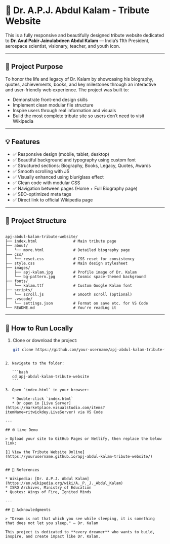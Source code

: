
# 🌟 Dr. A.P.J. Abdul Kalam - Tribute Website

This is a fully responsive and beautifully designed tribute website dedicated to **Dr. Avul Pakir Jainulabdeen Abdul Kalam** — India’s 11th President, aerospace scientist, visionary, teacher, and youth icon.

---

## 🧠 Project Purpose

To honor the life and legacy of Dr. Kalam by showcasing his biography, quotes, achievements, books, and key milestones through an interactive and user-friendly web experience. The project was built to:
- Demonstrate front-end design skills
- Implement clean modular file structure
- Inspire users through real information and visuals
- Build the most complete tribute site so users don’t need to visit Wikipedia

---

## 💡 Features

- ✅ Responsive design (mobile, tablet, desktop)
- ✅ Beautiful background and typography using custom font
- ✅ Structured sections: Biography, Books, Legacy, Quotes, Awards
- ✅ Smooth scrolling with JS
- ✅ Visually enhanced using blur/glass effect
- ✅ Clean code with modular CSS
- ✅ Navigation between pages (Home + Full Biography page)
- ✅ SEO-optimized meta tags
- ✅ Direct link to official Wikipedia page

---

## 📂 Project Structure

```

apj-abdul-kalam-tribute-website/
├── index.html                # Main tribute page
├── about/
│   └── more.html             # Detailed biography page
├── css/
│   └── reset.css             # CSS reset for consistency
├── style.css                 # Main design stylesheet
├── images/
│   ├── apj-kalam.jpg         # Profile image of Dr. Kalam
│   └── bg-pattern.jpg        # Cosmic space-themed background
├── fonts/
│   └── kalam.ttf             # Custom Google Kalam font
├── scripts/
│   └── scroll.js             # Smooth scroll (optional)
├── .vscode/
│   └── settings.json         # Format on save etc. for VS Code
└── README.md                 # You're reading it

````

---

## 🚀 How to Run Locally

1. Clone or download the project:
   ```bash
   git clone https://github.com/your-username/apj-abdul-kalam-tribute-website.git
````

2. Navigate to the folder:

   ```bash
   cd apj-abdul-kalam-tribute-website
   ```

3. Open `index.html` in your browser:

   * Double-click `index.html`
   * Or open in [Live Server](https://marketplace.visualstudio.com/items?itemName=ritwickdey.LiveServer) via VS Code

---

## 🌐 Live Demo

> Upload your site to GitHub Pages or Netlify, then replace the below link:

[🔗 View the Tribute Website Online](https://yourusername.github.io/apj-abdul-kalam-tribute-website/)


## 📘 References

* Wikipedia: [Dr. A.P.J. Abdul Kalam](https://en.wikipedia.org/wiki/A._P._J._Abdul_Kalam)
* ISRO Archives, Ministry of Education
* Quotes: Wings of Fire, Ignited Minds

---

## 🙏 Acknowledgments

> "Dream is not that which you see while sleeping, it is something that does not let you sleep." — Dr. Kalam

This project is dedicated to **every dreamer** who wants to build, inspire, and create impact like Dr. Kalam.


